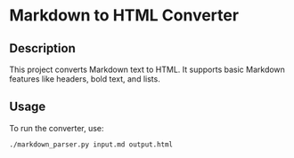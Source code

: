 # Markdown to HTML Converter

## Description
This project converts Markdown text to HTML. It supports basic Markdown features like headers, bold text, and lists.

## Usage
To run the converter, use:

```bash
./markdown_parser.py input.md output.html
